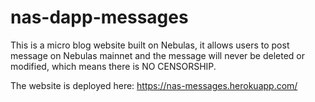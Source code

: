 # nas-dapp-messages

This is a micro blog website built on Nebulas, it allows users to post message on Nebulas mainnet and the message will never be deleted or modified, which means there is NO CENSORSHIP.

The website is deployed here: https://nas-messages.herokuapp.com/
